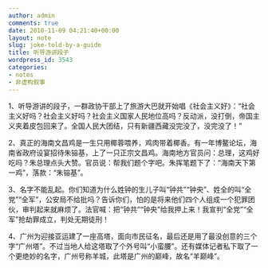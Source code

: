 ```yaml
---
author: admin
comments: true
date: 2010-11-09 04:21:40+00:00
layout: note
slug: joke-told-by-a-guide
title: 听导游讲段子
wordpress_id: 3543
categories:
- notes
- 非虚构叙事
---
```


1、听导游讲的段子，一群政协干部上了旅游大巴就开始唱《社会主义好》：“社会主义好吗？社会主义好吗？社会主义国家人民地位高吗？反动派，没打倒，帝国主义夹着皮包回来了。全国人民大团结，只有新疆西藏没完没了，没完没了！” 

2、真正的海南文昌鸡是一生只用椰蓉喂养，鸡肉带着椰香。有一年博鳌论坛，海南省政府设宴招待朱镕基，上了一只正宗文昌鸡。海南地方官员问：总理，这鸡好吃吗？朱总理点头大赞。官员说：帮我们题个字吧。朱挥笔题下了：“海南天下第一鸡”，落款：“朱镕基”。

3、名字不能乱起。你们知道为什么姓钟的生儿子叫“钟共”“钟央”、姓全的叫“全党”“全军”，公安局不给批吗？告诉你们，怕的是将来他们四个人组成一个犯罪团伙，审判起来就麻烦了。法官喊：把“钟共”“钟央”给我押上来！我宣判“全党”“全军”抢劫罪成立，判处无期徒刑！ 

4、广州为迎接亚运建了一座高塔，面向市民征名，最后还是用了最没创意的三个字“广州塔”。不过当地人给这塔取了个外号叫“小蛮腰”。还有媒体记者私下取了一个更绝妙的名字，广州号称羊城，此塔是广州的巅峰，故名“羊巅峰”。
